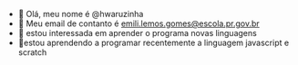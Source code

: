 - 🦥 Olá, meu nome é @hwaruzinha
- 🐋 Meu email de contanto é emili.lemos.gomes@escola.pr.gov.br
- 👀 estou interessada em aprender o programa novas linguagens
- 🌱estou aprendendo a programar recentemente a linguagem javascript e scratch 
<!---
hwaruzinha/hwaruzinha is a ✨ special ✨ repository because its `README.md` (this file) appears on your GitHub profile.
You can click the Preview link to take a look at your changes.
--->
